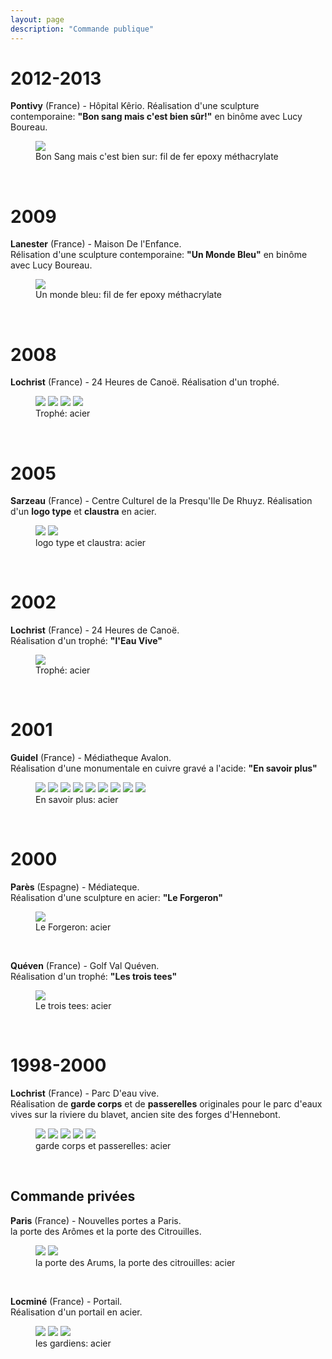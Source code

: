 ```yaml
---
layout: page
description: "Commande publique"
---
```


2012-2013
=========
**Pontivy** (France) - Hôpital Kêrio. 
Réalisation d'une sculpture contemporaine: **"Bon sang mais c'est bien sûr!"** en binôme avec Lucy Boureau.  
<figure>
        <img src="/images/bon-sang.jpg">
        <figcaption>Bon Sang mais c'est bien sur: fil de fer epoxy méthacrylate</figcaption>
</figure><br />

2009
====
**Lanester** (France) - Maison De l'Enfance.  
Rélisation d'une sculpture contemporaine: **"Un Monde Bleu"** en binôme avec Lucy Boureau.   
<figure>
        <img src="/images/bleu-de-bulle.jpg">
        <figcaption>Un monde bleu: fil de fer epoxy méthacrylate</figcaption>
</figure><br />

2008
====
**Lochrist** (France) - 24 Heures de Canoë. 
Réalisation d'un trophé.  
<figure>
        <img src="/images/canoe_2008_0.jpg">
        <img src="/images/canoe_2008_1.jpg">
        <img src="/images/canoe_2008_2.jpg">
        <img src="/images/canoe_2008_3.jpg">
        <figcaption>Trophé: acier</figcaption>
</figure><br />

2005
====
**Sarzeau** (France) - Centre Culturel de la Presqu'Ile De Rhuyz. 
Réalisation d'un **logo type** et **claustra** en acier.  
<figure>
        <img src="/images/Sarzeau0.jpg">
        <img src="/images/Sarzeau1.jpg">
        <figcaption>logo type et claustra: acier</figcaption>
</figure><br />


2002
====
**Lochrist** (France) - 24 Heures de Canoë.  
Réalisation d'un trophé: **"l'Eau Vive"**  
<figure>
        <img src="/images/eau_vive0.jpg">
        <figcaption>Trophé: acier</figcaption>
</figure><br />

2001
====
**Guidel** (France) - Médiatheque Avalon.  
Réalisation d'une monumentale en cuivre gravé a l'acide: **"En savoir plus"**   
<figure>
        <img src="/images/en_savoir_plus0.jpg">
        <img src="/images/en_savoir_plus1.jpg">
        <img src="/images/en_savoir_plus2.jpg">
        <img src="/images/en_savoir_plus3.jpg"
        <img src="/images/en_savoir_plus4.jpg">
        <img src="/images/en_savoir_plus5.jpg">
        <img src="/images/en_savoir_plus6.jpg">
        <img src="/images/en_savoir_plus7.jpg">
        <img src="/images/en_savoir_plus8.jpg">
        <img src="/images/en_savoir_plus9.jpg">
        <figcaption>En savoir plus: acier</figcaption>
</figure><br />



2000
====
**Parès** (Espagne) - Médiateque.  
Réalisation d'une sculpture en acier: **"Le Forgeron"**  
<figure>
        <img src="/images/le_forgeron0.jpg">
        <figcaption>Le Forgeron: acier</figcaption>
</figure><br />


**Quéven** (France) - Golf Val Quéven.  
Réalisation d'un trophé: **"Les trois tees"**  
<figure>
        <img src="/images/les_trois_tees0.jpg">
        <figcaption>Le trois tees: acier</figcaption>
</figure><br />



1998-2000
========
**Lochrist** (France) - Parc D'eau vive.  
Réalisation de **garde corps** et de **passerelles** originales pour le parc d'eaux vives sur la riviere du blavet, ancien site des forges d'Hennebont.  
<figure>
        <img src="/images/garde_corps0.jpg">
        <img src="/images/garde_corps1.jpg">
        <img src="/images/garde_corps2.jpg">
        <img src="/images/garde_corps3.jpg">
        <img src="/images/garde_corps4.jpg">
        <figcaption>garde corps et passerelles: acier</figcaption>
</figure><br />


Commande privées
----------------
**Paris** (France) - Nouvelles portes a Paris.  
la porte des Arômes et la porte des Citrouilles.  
<figure class="half">
        <img src="/images/porte_des_arum0.jpg">
        <img src="/images/porte-citrouilles4.jpg">
        <figcaption>la porte des Arums, la porte des citrouilles: acier</figcaption>
</figure><br />

**Locminé** (France) - Portail.  
Réalisation d'un portail en acier.  
<figure>
        <img src="/images/les_gardiens0.jpg">
        <img src="/images/les_gardiens1.jpg">
        <img src="/images/les_gardiens2.jpg">
        <figcaption>les gardiens: acier</figcaption>
</figure><br />

